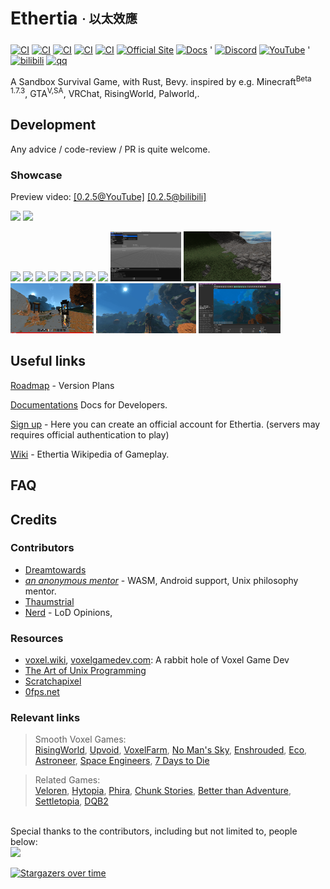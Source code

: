 
# Ethertia <sub><sup>· 以太效應</sup></sub>

[![CI](https://github.com/Dreamtowards/Ethertum/workflows/Windows/badge.svg)](https://github.com/Dreamtowards/Ethertum/actions/workflows/build_windows_release.yml)
[![CI](https://github.com/Dreamtowards/Ethertum/workflows/Linux/badge.svg)](https://github.com/Dreamtowards/Ethertum/actions/workflows/build_linux_release.yml)
[![CI](https://github.com/Dreamtowards/Ethertum/workflows/macOS/badge.svg)](https://github.com/Dreamtowards/Ethertum/actions/workflows/build_macos_release.yml)
[![CI](https://github.com/Dreamtowards/Ethertum/workflows/Android/badge.svg)](https://github.com/Dreamtowards/Ethertum/actions/workflows/build_android_release.yml)
[![CI](https://github.com/Dreamtowards/Ethertum/workflows/Web/badge.svg)](https://github.com/Dreamtowards/Ethertum/actions/workflows/build_wasm_release.yml)
[![Official Site](https://img.shields.io/badge/ethertia.com-blue.svg)](//ethertia.com)
[![Docs](https://img.shields.io/badge/docs-blue.svg)](//docs.ethertia.com) ' 
[![Discord](https://img.shields.io/discord/870689606570508319.svg?label=&logo=discord&logoColor=ffffff&color=7389D8&labelColor=6A7EC2)](https://discord.gg/k7ssbPJQnp)
[![YouTube](https://img.shields.io/badge/YouTube-red.svg)](https://youtube.com/@dreamtowards) ' 
[![bilibili](https://img.shields.io/badge/bilibili-gray.svg)](https://space.bilibili.com/19483166)
[![qq](https://img.shields.io/badge/QQ-gray.svg)](https://jq.qq.com/?_wv=1027&k=tgM29oDM)


<!-- ![repo size](https://img.shields.io/github/repo-size/Dreamtowards/Ethertum) -->
<!-- ![Lines of Code](https://tokei.rs/b1/github/Dreamtowards/Ethertum?category=code) -->
<!-- [![code contributor count](https://badgen.net/github/contributors/Dreamtowards/Ethertum?label=code%20contributors)](https://github.com/Dreamtowards/Ethertum/graphs/contributors) -->
<!-- [![dependency status](https://deps.rs/repo/github/Dreamtowards/Ethertum/status.svg)](https://deps.rs/repo/github/Dreamtowards/Ethertum) -->
<!-- [![financial contributor count](https://badgen.net/opencollective/backers/ethertia?label=financial%20contributors)](https://opencollective.com/ethertia) -->
<!-- ![License](https://img.shields.io/badge/license-Access-blue.svg) -->
<!-- ![GitHub all releases](https://img.shields.io/github/downloads/Dreamtowards/Ethertum/total) -->
<!-- ![GitHub release (with filter)](https://img.shields.io/github/v/release/Dreamtowards/Ethertia) -->

<!-- ![](https://img.shields.io/github/languages/code-size/Dreamtowards/Ethertum) -->
<!-- [![Latest version](https://img.shields.io/crates/v/renet.svg)](https://crates.io/crates/renet) -->
<!-- [![Documentation](https://docs.rs/renet/badge.svg)](https://docs.rs/renet) -->
<!-- ![MIT](https://img.shields.io/badge/license-MIT-blue.svg) -->
<!-- ![Apache](https://img.shields.io/badge/license-Apache-blue.svg) -->

A Sandbox Survival Game, with Rust, Bevy. inspired by e.g. Minecraft<sup>Beta 1.7.3</sup>, GTA<sup>V,SA</sup>, VRChat, RisingWorld, Palworld,. 

<!-- [Documentations](https://docs.ethertia.com) - 
[Official Site](https://ethertia.com) - 
[Discord](https://discord.gg/k7ssbPJQnp) &nbsp;|&nbsp;
[Bilibili](https://space.bilibili.com/19483166) - 
[QQ](https://jq.qq.com/?_wv=1027&k=tgM29oDM) -->

<!-- --- -->

<!-- Ethertia _(以太效應 or Ether Effect)_ is a multiplayer voxel sandbox game written in Rust & Bevy. It is  -->
<!-- The game is in active development and enjoys a flourishing player community. -->


## Development

Any advice / code-review / PR is quite welcome.

### Showcase

Preview video: [[0.2.5@YouTube]](https://www.youtube.com/watch?v=GLMZ7c2XN4w) [[0.2.5@bilibili]](https://www.bilibili.com/video/BV1a4421w7DS)

![](https://github.com/Dreamtowards/Ethertum/releases/download/ethertia-0.2.5-2024.02d/screenshot-20240218102806.jpg)
![](https://github.com/Dreamtowards/Ethertum/releases/download/ethertia-0.2.5-2024.02d/screenshot-20240218100444.jpg)

<img style="height: 80px;" src="https://github.com/Dreamtowards/Ethertum/releases/download/ethertia-0.2.5-2024.02d/screenshot-20240218002527.jpg"> <img style="height: 80px;" src="https://github.com/Dreamtowards/Ethertum/releases/download/ethertia-0.2.5-2024.02d/screenshot-20240218005036.jpg"> <img style="height: 80px;" src="https://github.com/Dreamtowards/Ethertum/releases/download/ethertia-0.2.5-2024.02d/screenshot-20240218094516.jpg"> <img style="height: 80px;" src="https://github.com/Dreamtowards/Ethertum/releases/download/ethertia-0.2.5-2024.02d/screenshot-20240217174639.jpg"> <img style="height: 80px;" src="https://github.com/Dreamtowards/Ethertum/releases/download/ethertia-0.2.5-2024.02d/screenshot-20240217160739.jpg"> <img style="height: 80px;" src="https://github.com/Dreamtowards/Ethertum/releases/download/ethertia-0.2.5-2024.02d/screenshot-20240217004724.jpg"> <img style="height: 80px;" src="https://github.com/Dreamtowards/Ethertum/releases/download/ethertum-0.1.4-2023.01d/screenshot-20240120001806.png"> <img style="height: 80px;" src="https://github.com/Dreamtowards/Ethertum/releases/download/ethertum-0.1.4-2023.01d/screenshot-20240119013301.png"> <img style="height: 80px;" src="https://github.com/Dreamtowards/Ethertia/raw/main/run/screenshots/qs230310-1.png"> <img style="height: 80px;" src="https://github.com/Dreamtowards/Ethertia/raw/main/run/screenshots/qs221130.png"> <img style="height: 80px;" src="https://github.com/Dreamtowards/Ethertia/raw/main/run/screenshots/_figures/23u07.png"> <img style="height: 80px;" src="https://github.com/Dreamtowards/Ethertia/raw/main/run/screenshots/qs230401.png" alt="Ethertia"> <img style="height: 80px;" src="https://raw.githubusercontent.com/Dreamtowards/Ethertia/main/run/screenshots/qs230402.png" alt="Ethertia">



## Useful links

[Roadmap](https://github.com/users/Dreamtowards/projects/10/views/3) - Version Plans

[Documentations](https://docs.ethertia.com) Docs for Developers.

[Sign up](https://ethertia.com) - Here you can create an official account for Ethertia. (servers may requires official authentication to play)

[Wiki](https://wiki.ethertia.com) - Ethertia Wikipedia of Gameplay.


## FAQ

## Credits


### Contributors

- [Dreamtowards](https://github.com/Dreamtowards)
- [*an anonymous mentor*](https://github.com/okkmnone) - WASM, Android support, Unix philosophy mentor.
- [Thaumstrial](https://github.com/thaumstrial)
- [Nerd]() - LoD Opinions, 
<!-- - [LittleMao]() -->
<!-- - [Cuppar]() -->


### Resources

- [voxel.wiki](https://voxel.wiki), [voxelgamedev.com](https://voxelgamedev.com): A rabbit hole of Voxel Game Dev
- [The Art of Unix Programming]()
- [Scratchapixel](https://www.scratchapixel.com/)
- [0fps.net](https://0fps.net/)

<!-- - [OpenGameArt.org](//OpenGameArt.org): 3D Models -->

### Relevant links

> Smooth Voxel Games:  
[RisingWorld](https://www.rising-world.net/), 
[Upvoid](https://upvoid.com/), 
[VoxelFarm](https://procworld.blogspot.com/2010/11/from-voxels-to-polygons.html), 
[No Man's Sky](https://www.nomanssky.com/), 
[Enshrouded](https://enshrouded.com/), 
[Eco](https://play.eco/),
[Astroneer](https://store.steampowered.com/app/361420/ASTRONEER/),
[Space Engineers](https://www.spaceengineersgame.com/), 
[7 Days to Die](https://7daystodie.com/)  

> Related Games:  
[Veloren](https://github.com/veloren/veloren/blob/v0.8.0/voxygen/src/audio/music.rs), 
[Hytopia](https://creators.hytopia.com/docs/about-hytopia), 
[Phira](https://phira.moe/), 
[Chunk Stories](https://web.archive.org/web/20201107224030/http://chunkstories.xyz/blog/a-note-on-descriptor-indexing/),
[Better than Adventure](), 
[Settletopia](https://www.youtube.com/watch?v=BGX6olxzjyA), 
[DQB2](https://store.steampowered.com/app/1072420/DRAGON_QUEST_BUILDERS_2/)

<br>
Special thanks to the contributors, including but not limited to, people below:   
<br>
<a href="https://github.com/Dreamtowards/Ethertum/graphs/contributors">
  <img src="https://contrib.rocks/image?repo=Dreamtowards/Ethertum" />
</a>

[![Stargazers over time](https://starchart.cc/Dreamtowards/Ethertum.svg?variant=adaptive)](https://starchart.cc/Dreamtowards/Ethertum)
